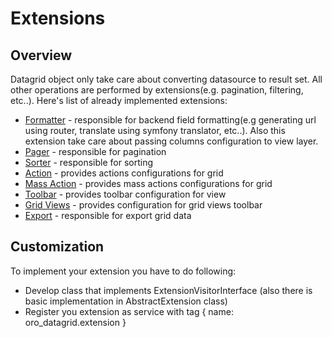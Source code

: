 Extensions
==========

Overview
--------

Datagrid object only take care about converting datasource to result set. All other operations are performed by extensions(e.g. pagination, filtering, etc..).
Here's list of already implemented extensions:

- [Formatter](extensions/formatter.md) - responsible for backend field formatting(e.g generating url using router, translate using symfony translator, etc..).
                                         Also this extension take care about passing columns configuration to view layer.
- [Pager](extensions/pager.md) - responsible for pagination
- [Sorter](extensions/sorter.md) - responsible for sorting
- [Action](extensions/action.md) - provides actions configurations for grid
- [Mass Action](extensions/mass_action.md) - provides mass actions configurations for grid
- [Toolbar](extensions/toolbar.md) - provides toolbar configuration for view
- [Grid Views](extensions/grid_views.md) - provides configuration for grid views toolbar
- [Export](extensions/export.md) - responsible for export grid data

Customization
-------------

To implement your extension you have to do following:

 - Develop class that implements ExtensionVisitorInterface (also there is basic implementation in AbstractExtension class)
 - Register you extension as service with tag { name: oro_datagrid.extension }
